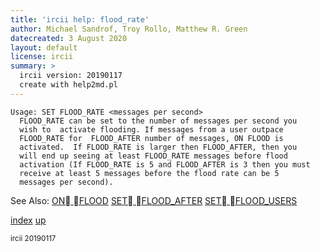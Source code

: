 ```yaml
---
title: 'ircii help: flood_rate'
author: Michael Sandrof, Troy Rollo, Matthew R. Green
datecreated: 3 August 2020
layout: default
license: ircii
summary: >
  ircii version: 20190117
  create with help2md.pl
---
```

```
Usage: SET FLOOD_RATE <messages per second>
  FLOOD_RATE can be set to the number of messages per second you 
  wish to  activate flooding. If messages from a user outpace 
  FLOOD_RATE for  FLOOD_AFTER number of messages, ON FLOOD is
  activated.  If FLOOD_RATE is larger then FLOOD_AFTER, then you 
  will end up seeing at least FLOOD_RATE messages before flood 
  activation (If FLOOD_RATE is 5 and FLOOD_AFTER is 3 then you must 
  receive at least 5 messages before the flood rate can be 5
  messages per second).

```
See Also:
  [ON FLOOD](../on/flood.html)
  [SET FLOOD_AFTER](../set/flood_after.html)
  [SET FLOOD_USERS](../set/flood_users.html)

[index](index.html)
[up](..)

<small> ircii 20190117 </small>
